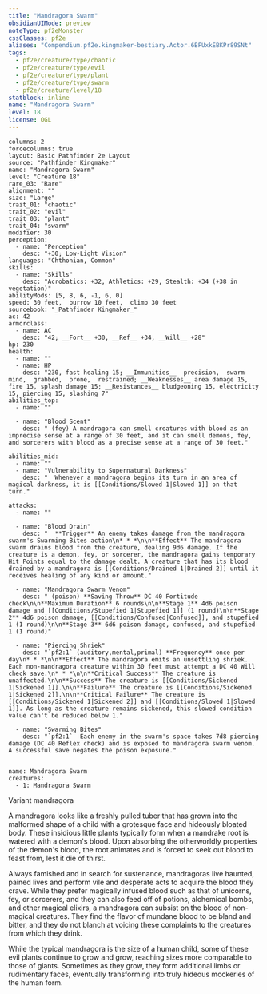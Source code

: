 ```yaml
---
title: "Mandragora Swarm"
obsidianUIMode: preview
noteType: pf2eMonster
cssClasses: pf2e
aliases: "Compendium.pf2e.kingmaker-bestiary.Actor.6BFUxkEBKPr89SNt" 
tags:
  - pf2e/creature/type/chaotic
  - pf2e/creature/type/evil
  - pf2e/creature/type/plant
  - pf2e/creature/type/swarm
  - pf2e/creature/level/18
statblock: inline
name: "Mandragora Swarm"
level: 18
license: OGL
---
```


```statblock
columns: 2
forcecolumns: true
layout: Basic Pathfinder 2e Layout
source: "Pathfinder Kingmaker"
name: "Mandragora Swarm"
level: "Creature 18"
rare_03: "Rare"
alignment: ""
size: "Large"
trait_01: "chaotic"
trait_02: "evil"
trait_03: "plant"
trait_04: "swarm"
modifier: 30
perception:
  - name: "Perception"
    desc: "+30; Low-Light Vision"
languages: "Chthonian, Common"
skills:
  - name: "Skills"
    desc: "Acrobatics: +32, Athletics: +29, Stealth: +34 (+38 in vegetation)"
abilityMods: [5, 8, 6, -1, 6, 0]
speed: 30 feet,  burrow 10 feet,  climb 30 feet
sourcebook: "_Pathfinder Kingmaker_"
ac: 42
armorclass:
  - name: AC
    desc: "42; __Fort__ +30, __Ref__ +34, __Will__ +28"
hp: 230
health:
  - name: ""
  - name: HP
    desc: "230, fast healing 15; __Immunities__  precision,  swarm mind,  grabbed,  prone,  restrained; __Weaknesses__ area damage 15, fire 15, splash damage 15; __Resistances__ bludgeoning 15, electricity 15, piercing 15, slashing 7"
abilities_top:
  - name: ""

  - name: "Blood Scent"
    desc: " (fey) A mandragora can smell creatures with blood as an imprecise sense at a range of 30 feet, and it can smell demons, fey, and sorcerers with blood as a precise sense at a range of 30 feet."

abilities_mid:
  - name: ""
  - name: "Vulnerability to Supernatural Darkness"
    desc: "  Whenever a mandragora begins its turn in an area of magical darkness, it is [[Conditions/Slowed 1|Slowed 1]] on that turn."

attacks:
  - name: ""

  - name: "Blood Drain"
    desc: "  **Trigger** An enemy takes damage from the mandragora swarm's Swarming Bites action\n* * *\n\n**Effect** The mandragora swarm drains blood from the creature, dealing 9d6 damage. If the creature is a demon, fey, or sorcerer, the mandragora gains temporary Hit Points equal to the damage dealt. A creature that has its blood drained by a mandragora is [[Conditions/Drained 1|Drained 2]] until it receives healing of any kind or amount."

  - name: "Mandragora Swarm Venom"
    desc: " (poison) **Saving Throw** DC 40 Fortitude check\n\n**Maximum Duration** 6 rounds\n\n**Stage 1** 4d6 poison damage and [[Conditions/Stupefied 1|Stupefied 1]] (1 round)\n\n**Stage 2** 4d6 poison damage, [[Conditions/Confused|Confused]], and stupefied 1 (1 round)\n\n**Stage 3** 6d6 poison damage, confused, and stupefied 1 (1 round)"

  - name: "Piercing Shriek"
    desc: "`pf2:1` (auditory,mental,primal) **Frequency** once per day\n* * *\n\n**Effect** The mandragora emits an unsettling shriek. Each non-mandragora creature within 30 feet must attempt a DC 40 Will check save.\n* * *\n\n**Critical Success** The creature is unaffected.\n\n**Success** The creature is [[Conditions/Sickened 1|Sickened 1]].\n\n**Failure** The creature is [[Conditions/Sickened 1|Sickened 2]].\n\n**Critical Failure** The creature is [[Conditions/Sickened 1|Sickened 2]] and [[Conditions/Slowed 1|Slowed 1]]. As long as the creature remains sickened, this slowed condition value can't be reduced below 1."

  - name: "Swarming Bites"
    desc: "`pf2:1`  Each enemy in the swarm's space takes 7d8 piercing damage (DC 40 Reflex check) and is exposed to mandragora swarm venom. A successful save negates the poison exposure."
 
```

```encounter-table
name: Mandragora Swarm
creatures:
  - 1: Mandragora Swarm
```


Variant mandragora

A mandragora looks like a freshly pulled tuber that has grown into the malformed shape of a child with a grotesque face and hideously bloated body. These insidious little plants typically form when a mandrake root is watered with a demon's blood. Upon absorbing the otherworldly properties of the demon's blood, the root animates and is forced to seek out blood to feast from, lest it die of thirst.

Always famished and in search for sustenance, mandragoras live haunted, pained lives and perform vile and desperate acts to acquire the blood they crave. While they prefer magically infused blood such as that of unicorns, fey, or sorcerers, and they can also feed off of potions, alchemical bombs, and other magical elixirs, a mandragora can subsist on the blood of non-magical creatures. They find the flavor of mundane blood to be bland and bitter, and they do not blanch at voicing these complaints to the creatures from which they drink.

While the typical mandragora is the size of a human child, some of these evil plants continue to grow and grow, reaching sizes more comparable to those of giants. Sometimes as they grow, they form additional limbs or rudimentary faces, eventually transforming into truly hideous mockeries of the human form.

